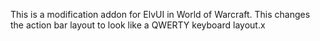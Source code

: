 This is a modification addon for ElvUI in World of Warcraft. This changes the action bar layout to look like a QWERTY keyboard layout.x
